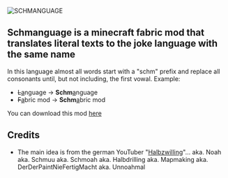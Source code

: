 ![SCHMANGUAGE](https://cdn.modrinth.com/data/nil6AB6l/images/172d01f18b753fe008f90cd6f26b523ed23d0d22.png)

Schmanguage is a minecraft fabric mod that translates literal texts to the joke language with the same name
---

In this language almost all words start with a "schm" prefix and replace all consonants until, but not including, the first vowal.
Example:
 - ~~L~~<u>a</u>nguage → **Schm**<u>a</u>nguage
 - ~~F~~<u>a</u>bric mod → **Schm**<u>a</u>bric mod

 You can download this mod [here](https://modrinth.com/mod/schanguage)

## Credits

- The main idea is from the german YouTuber "[Halbzwilling](https://youtube.com/@halbzwilling)"... aka. Noah aka. Schmuu aka. Schmoah aka. Halbdrilling aka. Mapmaking aka. DerDerPaintNieFertigMacht aka. Unnoahmal
